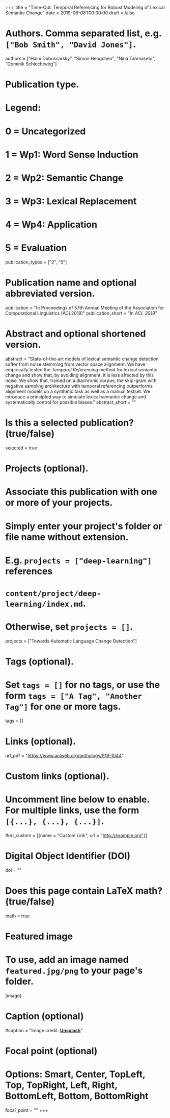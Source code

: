 +++
title = "Time-Out: Temporal Referencing for Robust Modeling of Lexical Semantic Change"
date = 2019-06-08T00:00:00
draft = false

# Authors. Comma separated list, e.g. `["Bob Smith", "David Jones"]`.
authors = ["Haim Dubossarsky", "Simon Hengchen", "Nina Tahmasebi", "Dominik Schlechtweg"]

# Publication type.
# Legend:
# 0 = Uncategorized
# 1 = Wp1: Word Sense Induction
# 2 = Wp2: Semantic Change
# 3 = Wp3: Lexical Replacement
# 4 = Wp4: Application
# 5 = Evaluation
publication_types = ["2", "5"]

# Publication name and optional abbreviated version.
publication = "In Proceedings of 57th Annual Meeting of the Association for Computational Linguistics (ACL2019)"
publication_short = "In *ACL 2019*"

# Abstract and optional shortened version.
abstract = "State-of-the-art models of lexical semantic change detection suffer from noise stemming from vector space alignment. We  have  empirically  tested  the *Temporal Referencing* method  for  lexical  semantic  change and show that, by avoiding alignment, it is less affected by this noise. We show that, trained on a diachronic corpus, the skip-gram with negative sampling architecture with temporal referencing  outperforms alignment models on a synthetic task as well as a manual testset. We introduce a principled way to simulate lexical semantic change and systematically control for possible biases."
abstract_short = ""

# Is this a selected publication? (true/false)
selected = true

# Projects (optional).
#   Associate this publication with one or more of your projects.
#   Simply enter your project's folder or file name without extension.
#   E.g. `projects = ["deep-learning"]` references 
#   `content/project/deep-learning/index.md`.
#   Otherwise, set `projects = []`.
projects = ["Towards Automatic Language Change Detection"]

# Tags (optional).
#   Set `tags = []` for no tags, or use the form `tags = ["A Tag", "Another Tag"]` for one or more tags.
tags = []

# Links (optional).
url_pdf = "https://www.aclweb.org/anthology/P19-1044"

# Custom links (optional).
#   Uncomment line below to enable. For multiple links, use the form `[{...}, {...}, {...}]`.
#url_custom = [{name = "Custom Link", url = "http://example.org"}]

# Digital Object Identifier (DOI)
doi = ""

# Does this page contain LaTeX math? (true/false)
math = true

# Featured image
# To use, add an image named `featured.jpg/png` to your page's folder. 
[image]
  # Caption (optional)
  #caption = "Image credit: [**Unsplash**](https://unsplash.com/photos/pLCdAaMFLTE)"

  # Focal point (optional)
  # Options: Smart, Center, TopLeft, Top, TopRight, Left, Right, BottomLeft, Bottom, BottomRight
  focal_point = ""
+++

